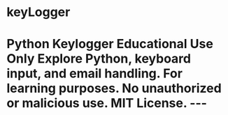 # keyLogger
 # Python Keylogger  **Educational Use Only**  Explore Python, keyboard input, and email handling. For learning purposes. No unauthorized or malicious use. MIT License.  ---
